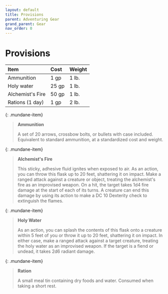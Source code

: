 ```yaml
---
layout: default
title: Provisions
parent: Adventuring Gear
grand_parent: Gear
nav_order: 0
---
```


# Provisions

| Item             | Cost  | Weight |
| :--------------- | :---- | :----- |
| Ammunition       | 1 gp  | 1 lb.  |
| Holy water       | 25 gp | 1 lb.  |
| Alchemist's Fire | 50 gp | 1 lb.  |
| Rations (1 day)  | 1 gp  | 2 lb.  |


{: .mundane-item}
> **Ammunition**
>
> A set of 20 arrows, crossbow bolts, or bullets with case included. Equivalent to standard ammunition, at a standardized cost and weight.

{: .mundane-item}
> **Alchemist's Fire** 
>
> This sticky, adhesive fluid ignites when exposed to air. As an action, you can throw this flask up to 20 feet, shattering it on impact. Make a ranged attack against a creature or object, treating the alchemist's fire as an improvised weapon. On a hit, the target takes 1d4 fire damage at the start of each of its turns. A creature can end this damage by using its action to make a DC 10 Dexterity check to extinguish the flames.

{: .mundane-item}
> **Holy Water**
>
> As an action, you can splash the contents of this flask onto a creature within 5 feet of you or throw it up to 20 feet, shattering it on impact. In either case, make a ranged attack against a target creature, treating the holy water as an improvised weapon. If the target is a fiend or undead, it takes 2d6 radiant damage.

{: .mundane-item}
> **Ration**
>
> A small meal tin containing dry foods and water. Consumed when taking a short rest.